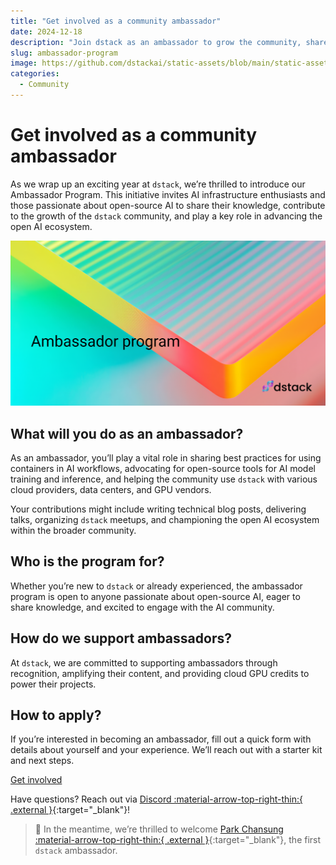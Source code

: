 ```yaml
---
title: "Get involved as a community ambassador"
date: 2024-12-18
description: "Join dstack as an ambassador to grow the community, share knowledge, and help others use dstack."  
slug: ambassador-program
image: https://github.com/dstackai/static-assets/blob/main/static-assets/images/ambassador-program.png?raw=true
categories:
  - Community
---
```


# Get involved as a community ambassador 

As we wrap up an exciting year at `dstack`, we’re thrilled to introduce our Ambassador Program. This initiative invites AI
infrastructure enthusiasts and those passionate about open-source AI to share their knowledge, contribute to the growth
of the `dstack` community, and play a key role in advancing the open AI ecosystem.

[//]: # (What community is about:)
[//]: # (- Open-source)
[//]: # (- AI infrastructure)
[//]: # (- AI containers)
[//]: # (- Openness)

[//]: # (Mention:)
[//]: # (Who we are looking for)

<img src="https://github.com/dstackai/static-assets/blob/main/static-assets/images/ambassador-program.png?raw=true" width="630"/>

<!-- more -->

## What will you do as an ambassador?

As an ambassador, you’ll play a vital role in sharing best practices for using containers in AI workflows, advocating
for open-source tools for AI model training and inference, and helping the community use `dstack` with 
various cloud providers, data centers, and GPU vendors.

Your contributions might include writing technical blog posts, delivering talks, organizing `dstack` meetups, and
championing the open AI ecosystem within the broader community.

## Who is the program for?

Whether you’re new to `dstack` or already experienced, the ambassador program is open to anyone passionate 
about open-source AI, eager to share knowledge, and excited to engage with the AI community.

## How do we support ambassadors?

At `dstack`, we are committed to supporting ambassadors through recognition, amplifying their content, and providing
cloud GPU credits to power their projects.

## How to apply?

If you’re interested in becoming an ambassador, fill out a quick form with details about
yourself and your experience. We’ll reach out with a starter kit and next steps.

<a href="#" target="_blank"
   class="md-button md-button--primary sky small" 
    data-tally-open="3jGzb9"
    data-tally-overlay="1">
    Get involved
</a>

Have questions? Reach out via [Discord :material-arrow-top-right-thin:{ .external }](https://discord.gg/u8SmfwPpMd){:target="_blank"}!

> 💜 In the meantime, we’re thrilled to
> welcome [Park Chansung :material-arrow-top-right-thin:{ .external }](https://x.com/algo_diver){:target="_blank"}, the
> first `dstack` ambassador.